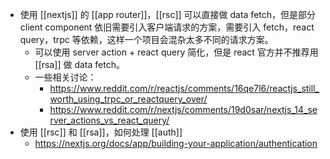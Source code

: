 - 使用 [[nextjs]] 的 [[app router]]，[[rsc]] 可以直接做 data fetch，但是部分 client component 依旧需要引入客户端请求的方案，需要引入 fetch，react query，trpc 等依赖，这样一个项目会混杂太多不同的请求方案。
	- 可以使用 server action + react query 简化，但是 react 官方并不推荐用 [[rsa]] 做 data fetch。
	- 一些相关讨论：
		- https://www.reddit.com/r/reactjs/comments/16qe7l6/reactjs_still_worth_using_trpc_or_reactquery_over/
		- https://www.reddit.com/r/nextjs/comments/19d0sar/nextjs_14_server_actions_vs_react_query/
- 使用 [[rsc]] 和 [[rsa]]，如何处理 [[auth]]
	- https://nextjs.org/docs/app/building-your-application/authentication